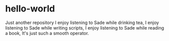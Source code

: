# hello-world
Just another repository
I enjoy listening to Sade while drinking tea,
I enjoy listening to Sade while writing scripts,
I enjoy listening to Sade while reading a book,
It's just such a smooth operator.
